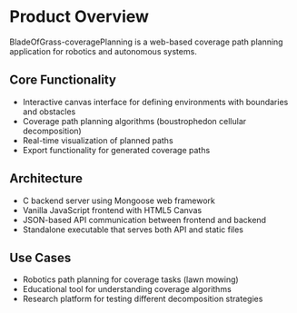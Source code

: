 # Product Overview

BladeOfGrass-coveragePlanning is a web-based coverage path planning application for robotics and autonomous systems.

## Core Functionality
- Interactive canvas interface for defining environments with boundaries and obstacles
- Coverage path planning algorithms (boustrophedon cellular decomposition)
- Real-time visualization of planned paths
- Export functionality for generated coverage paths

## Architecture
- C backend server using Mongoose web framework
- Vanilla JavaScript frontend with HTML5 Canvas
- JSON-based API communication between frontend and backend
- Standalone executable that serves both API and static files

## Use Cases
- Robotics path planning for coverage tasks (lawn mowing)
- Educational tool for understanding coverage algorithms
- Research platform for testing different decomposition strategies